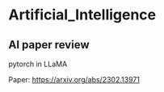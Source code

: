 # Artificial_Intelligence


## AI paper review
pytorch in LLaMA


Paper: https://arxiv.org/abs/2302.13971   

